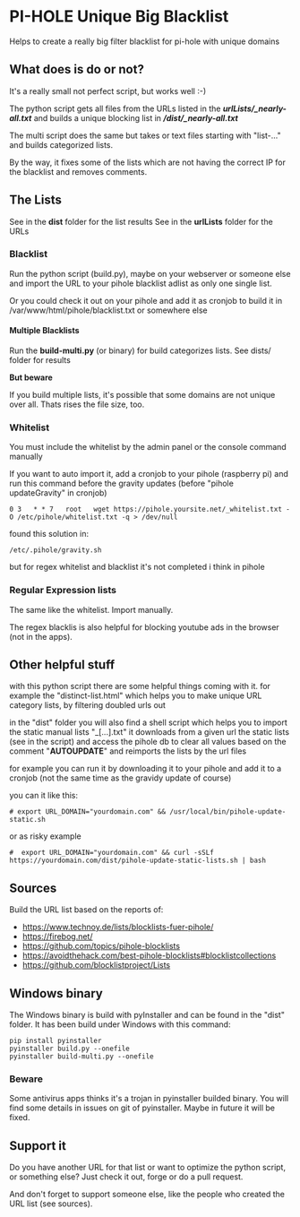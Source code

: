 # PI-HOLE Unique Big Blacklist
Helps to create a really big filter blacklist for pi-hole with unique domains


## What does is do or not?
It's a really small not perfect script, but works well :-)

The python script gets all files from the URLs listed in the ***urlLists/_nearly-all.txt***
and builds a unique blocking list in ***/dist/_nearly-all.txt***

The multi script does the same but takes or text files starting with "list-..." and builds categorized lists.

By the way, it fixes some of the lists which are not having the correct IP for the blacklist and removes comments.

## The Lists

See in the **dist** folder for the list results
See in the **urlLists** folder for the URLs

### Blacklist
Run the python script (build.py), maybe on your webserver or someone else
and import the URL to your pihole blacklist adlist as only one single list.

Or you could check it out on your pihole and add it as cronjob to build it in /var/www/html/pihole/blacklist.txt or somewhere else

#### Multiple Blacklists

Run the **build-multi.py** (or binary) for build categorizes lists. See dists/ folder for results

**But beware**

If you build multiple lists, it's possible that some domains are not unique over all. 
Thats rises the file size, too.

### Whitelist
You must include the whitelist by the admin panel or the console command manually

If you want to auto import it, add a cronjob to your pihole (raspberry pi) and
run this command before the gravity updates (before "pihole updateGravity" in cronjob)

    0 3   * * 7   root   wget https://pihole.yoursite.net/_whitelist.txt -O /etc/pihole/whitelist.txt -q > /dev/null

found this solution in:

    /etc/.pihole/gravity.sh

but for regex whitelist and blacklist it's not completed i think in pihole

### Regular Expression lists
The same like the whitelist. Import manually.

The regex blacklis is also helpful for blocking youtube ads in the browser (not in the apps).

## Other helpful stuff

with this python script there are some helpful things coming with it.
for example the "distinct-list.html" which helps you to make unique URL category lists, by filtering doubled urls out

in the "dist" folder you will also find a shell script which helps you to import the static manual lists "_[...].txt"
it downloads from a given url the static lists (see in the script) and access the pihole db to clear all values based on
the comment "__AUTOUPDATE__" and reimports the lists by the url files

for example you can run it by downloading it to your pihole and add it to a cronjob (not the same time as the gravidy update of course)

you can it like this:

    # export URL_DOMAIN="yourdomain.com" && /usr/local/bin/pihole-update-static.sh

or as risky example

    #  export URL_DOMAIN="yourdomain.com" && curl -sSLf https://yourdomain.com/dist/pihole-update-static-lists.sh | bash
   

## Sources
Build the URL list based on the reports of:
* https://www.technoy.de/lists/blocklists-fuer-pihole/
* https://firebog.net/
* https://github.com/topics/pihole-blocklists
* https://avoidthehack.com/best-pihole-blocklists#blocklistcollections
* https://github.com/blocklistproject/Lists

## Windows binary

The Windows binary is build with pyInstaller and can be found in the "dist" folder.
It has been build under Windows with this command:
    
    pip install pyinstaller
    pyinstaller build.py --onefile
    pyinstaller build-multi.py --onefile

### Beware ###

Some antivirus apps thinks it's a trojan in pyinstaller builded binary.
You will find some details in issues on git of pyinstaller. Maybe in future it will be fixed.


## Support it
Do you have another URL for that list or want to optimize the python script, or something else?
Just check it out, forge or do a pull request.

And don't forget to support someone else, like the people who created the URL list (see sources).